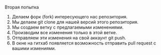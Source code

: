 Вторая попытка


1. Делаем форк (fork) интересующего нас репозитория.
2. Мы делаем git clone для нашей версий этого репозитория.
3. Мы создаем ветку с предлагаемыми изменениями.
4. Производим все изменения только в этой ветке.
5. Отправляем эти изменения на свой аккаунт git push.
6. В окне на гитхаб появляется возможность отправить pull request с вашими измениями.